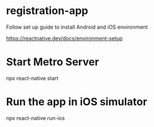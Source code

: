 # registration-app

Follow set up guide to install Android and iOS environment

https://reactnative.dev/docs/environment-setup


# Start Metro Server

npx react-native start


# Run the app in iOS simulator

npx react-native run-ios
